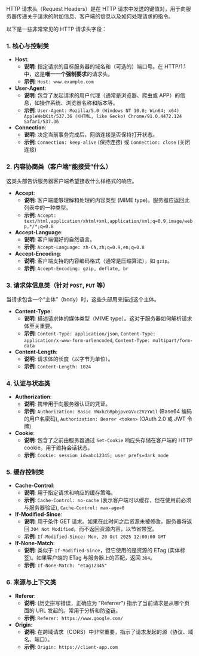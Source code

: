 HTTP 请求头（Request Headers）是在 HTTP 请求中发送的键值对，用于向服务器传递关于请求的附加信息、客户端的信息以及如何处理请求的指令。

以下是一些非常常见的 HTTP 请求头字段：



### 1. 核心与控制类

- **Host**:
  - **说明**: 指定请求的目标服务器的域名和（可选的）端口号。在 HTTP/1.1 中，这是**唯一一个强制要求**的请求头。
  - **示例**: `Host: www.example.com`
- **User-Agent**:
  - **说明**: 包含了发起请求的用户代理（通常是浏览器、爬虫或 APP）的信息，如操作系统、浏览器名称和版本等。
  - **示例**: `User-Agent: Mozilla/5.0 (Windows NT 10.0; Win64; x64) AppleWebKit/537.36 (KHTML, like Gecko) Chrome/91.0.4472.124 Safari/537.36`
- **Connection**:
  - **说明**: 决定当前事务完成后，网络连接是否保持打开状态。
  - **示例**: `Connection: keep-alive` (保持连接) 或 `Connection: close` (关闭连接)



### 2. 内容协商类（客户端“能接受”什么）

这类头部告诉服务器客户端希望接收什么样格式的响应。

- **Accept**:
  - **说明**: 客户端能够理解和处理的内容类型 (MIME type)。服务器应返回此列表中的一种类型。
  - **示例**: `Accept: text/html,application/xhtml+xml,application/xml;q=0.9,image/webp,*/*;q=0.8`
- **Accept-Language**:
  - **说明**: 客户端偏好的自然语言。
  - **示例**: `Accept-Language: zh-CN,zh;q=0.9,en;q=0.8`
- **Accept-Encoding**:
  - **说明**: 客户端支持的内容编码格式（通常是压缩算法），如 `gzip`。
  - **示例**: `Accept-Encoding: gzip, deflate, br`



### 3. 请求体信息类（针对 `POST`, `PUT` 等）

当请求包含一个“主体”（body）时，这些头部用来描述这个主体。

- **Content-Type**:
  - **说明**: 描述请求体的媒体类型（MIME type）。这对于服务器如何解析请求体至关重要。
  - **示例**: `Content-Type: application/json`, `Content-Type: application/x-www-form-urlencoded`, `Content-Type: multipart/form-data`
- **Content-Length**:
  - **说明**: 请求体的长度（以字节为单位）。
  - **示例**: `Content-Length: 1024`



### 4. 认证与状态类

- **Authorization**:
  - **说明**: 携带用于向服务器认证的凭证。
  - **示例**: `Authorization: Basic YWxhZGRpbjpvcGVuc2VzYW1l` (Base64 编码的用户名密码), `Authorization: Bearer <token>` (OAuth 2.0 或 JWT 令牌)
- **Cookie**:
  - **说明**: 包含了之前由服务器通过 `Set-Cookie` 响应头存储在客户端的 HTTP cookie。用于维持会话状态。
  - **示例**: `Cookie: session_id=abc12345; user_prefs=dark_mode`



### 5. 缓存控制类

- **Cache-Control**:
  - **说明**: 用于指定请求和响应的缓存策略。
  - **示例**: `Cache-Control: no-cache` (表示客户端可以缓存，但在使用前必须与服务器验证), `Cache-Control: max-age=0`
- **If-Modified-Since**:
  - **说明**: 用于条件 GET 请求。如果在此时间之后资源未被修改，服务器将返回 `304 Not Modified`，而不返回资源内容，以节省带宽。
  - **示例**: `If-Modified-Since: Mon, 20 Oct 2025 12:00:00 GMT`
- **If-None-Match**:
  - **说明**: 类似于 `If-Modified-Since`，但它使用的是资源的 ETag (实体标签)。如果客户端的 ETag 与服务器上的匹配，返回 `304`。
  - **示例**: `If-None-Match: "etag12345"`



### 6. 来源与上下文类

- **Referer**:
  - **说明**: (历史拼写错误，正确应为 "Referrer") 指示了当前请求是从哪个页面的 URL 发起的。常用于分析和防盗链。
  - **示例**: `Referer: https://www.google.com/`
- **Origin**:
  - **说明**: 在跨域请求（CORS）中非常重要，指示了请求发起的源（协议、域名、端口）。
  - **示例**: `Origin: https://client-app.com`